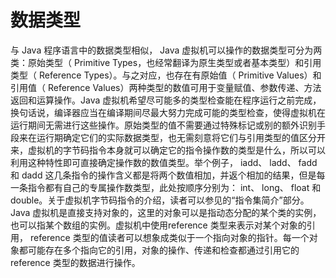 # 数据类型


与 Java 程序语言中的数据类型相似， Java 虚拟机可以操作的数据类型可分为两类：原始类型（ Primitive Types，也经常翻译为原生类型或者基本类型）和引用类型（ Reference Types）。与之对应，也存在有原始值（ Primitive Values）和引用值（ Reference Values）两种类型的数值可用于变量赋值、参数传递、方法返回和运算操作。Java 虚拟机希望尽可能多的类型检查能在程序运行之前完成，换句话说，编译器应当在编译期间尽最大努力完成可能的类型检查，使得虚拟机在运行期间无需进行这些操作。原始类型的值不需要通过特殊标记或别的额外识别手段来在运行期确定它们的实际数据类型，也无需刻意将它们与引用类型的值区分开来，虚拟机的字节码指令本身就可以确定它的指令操作数的类型是什么，所以可以利用这种特性即可直接确定操作数的数值类型。举个例子， iadd、 ladd、 fadd 和 dadd 这几条指令的操作含义都是将两个数值相加，并返个相加的结果，但是每一条指令都有自己的专属操作数类型，此处按顺序分别为： int、 long、 float 和 double。关于虚拟机字节码指令的介绍，读者可以参见的“指令集简介”部分。Java 虚拟机是直接支持对象的，这里的对象可以是指动态分配的某个类的实例，也可以指某个数组的实例。虚拟机中使用reference 类型来表示对某个对象的引用， reference 类型的值读者可以想象成类似于一个指向对象的指针。每一个对象都可能存在多个指向它的引用，对象的操作、传递和检查都通过引用它的 reference 类型的数据进行操作。











